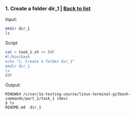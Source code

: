 ### <a id='task_1'>1. Create a folder dir_1</a>  |  [Back to list](#back_to_list)

Input:
``` bash
mkdir dir_1
ls
```

Script
``` bash
cat > task_1.sh << EOF
#!/bin/bash
echo "1. Create a folder dir_1"
mkdir dir_1
ls
EOF
```

Output:
```
MINGW64 /c/var/1a-testing-course/linux-terminal-gitbash-commands/part_2/task_1 (dev)
$ ls                                                                                                     
README.md  dir_1
```

